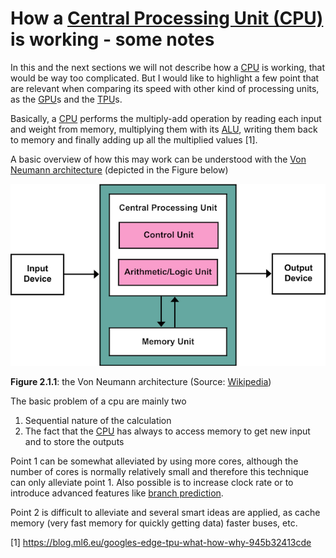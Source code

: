 # How a [Central Processing Unit (CPU)](https://en.wikipedia.org/wiki/Central_processing_unit) is working - some notes

In this and the next sections we will not describe how a [CPU](https://en.wikipedia.org/wiki/Central_processing_unit) is working,
that would be way too complicated. But I would like to highlight a few
point that are relevant when comparing its speed with other kind of processing
units, as the [GPU](https://en.wikipedia.org/wiki/Graphics_processing_units)s and the [TPU](https://en.wikipedia.org/wiki/Tensor_processing_unit)s.

Basically, a [CPU](https://en.wikipedia.org/wiki/Central_processing_unit) performs the multiply-add operation by reading each input and weight from memory, multiplying them with its [ALU](https://en.wikipedia.org/wiki/Arithmetic_logic_unit),
writing them back to memory and finally adding up all the multiplied values [1].

A basic overview of how this may work can be understood with the
[Von Neumann architecture]((https://en.wikipedia.org/wiki/Von_Neumann_architecture)) (depicted in the Figure below)

![Von_Neumann_Architecture](Von_Neumann_Architecture.png)

**Figure 2.1.1**: the Von Neumann architecture (Source: [Wikipedia](https://en.wikipedia.org/wiki/Von_Neumann_architecture))

The basic problem of a cpu are mainly two

1. Sequential nature of the calculation
2. The fact that the [CPU](https://en.wikipedia.org/wiki/Central_processing_unit) has always to access memory to get new input and to
store the outputs

Point 1 can be somewhat alleviated by using more cores, although the number of
cores is normally relatively small and therefore this technique can
only alleviate point 1. Also possible is to increase clock rate or to introduce
advanced features like [branch prediction](https://en.wikipedia.org/wiki/Branch_predictor).

Point 2 is difficult to alleviate and several smart ideas are applied, as
cache memory (very fast memory for quickly getting data) faster buses, etc.


[1] https://blog.ml6.eu/googles-edge-tpu-what-how-why-945b32413cde
